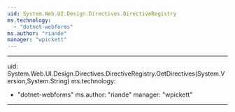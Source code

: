 ```yaml
---
uid: System.Web.UI.Design.Directives.DirectiveRegistry
ms.technology: 
  - "dotnet-webforms"
ms.author: "riande"
manager: "wpickett"
---
```


---
uid: System.Web.UI.Design.Directives.DirectiveRegistry.GetDirectives(System.Version,System.String)
ms.technology: 
  - "dotnet-webforms"
ms.author: "riande"
manager: "wpickett"
---
